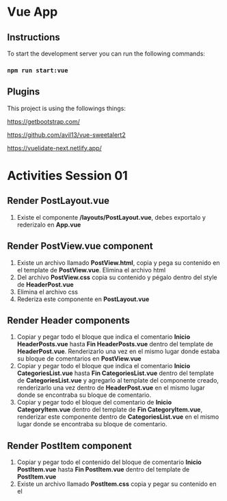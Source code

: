 # Vue App

## Instructions

To start the development server you can run the following commands:

### `npm run start:vue`

## Plugins

This project is using the followings things:

https://getbootstrap.com/

https://github.com/avil13/vue-sweetalert2

https://vuelidate-next.netlify.app/

# Activities Session 01

## Render PostLayout.vue

1. Existe el componente **/layouts/PostLayout.vue**, debes exportalo y rederizalo en **App.vue**

## Render PostView.vue component

1. Existe un archivo llamado **PostView.html**, copia y pega su contenido en el template de **PostView.vue**. Elimina el archivo html
2. Del archivo **PostView.css** copia su contenido y pégalo dentro del style de **HeaderPost.vue**
3. Elimina el archivo css
4. Rederiza este componente en **PostLayout.vue**

## Render Header components

1. Copiar y pegar todo el bloque que indica el comentario **Inicio HeaderPosts.vue** hasta **Fin HeaderPosts.vue** dentro del template de **HeaderPost.vue**. Renderizarlo una vez en el mismo lugar donde estaba su bloque de comentarios en **PostView.vue**
2. Copiar y pegar todo el bloque que indica el comentario **Inicio CategoriesList.vue** hasta **Fin CategoriesList.vue** dentro del template de **CategoriesList.vue** y agregarlo al template del componente creado, renderizarlo una vez dentro de **HeaderPost.vue** en el mismo lugar donde se encontraba su bloque de comentario.
3. Copiar y pegar todo el bloque del comentario de **Inicio CategoryItem.vue** dentro del template de **Fin CategoryItem.vue**, renderizar este componente dentro de **CategoriesList.vue** en el mismo lugar donde se encontraba su bloque de comentario.

## Render PostItem component

1. Copiar y pegar todo el contenido del bloque de comentario **Inicio PostItem.vue** hasta **Fin PostItem.vue** dentro del template de **PostItem.vue**
2. Existe un archivo llamado **PostItem.css** copia y pegar su contenido en el **<style>** del componente creado en el punto anterior.
3. Renderizarlo una vez en el mismo lugar donde se encontraba su bloque de código.
# Activities Session 02

**Nota:** En estas actividades encontrarás archivos nuevos (**PostForm.vue**, **PostDetailView.vue**, **CommentItem.vue**, **NewComment.vue** y **CommentList.vue**), copia todo su contenido en tu proyecto (revisa que lo copies en el mismo path) y realiza la actividad indicada.

## Add created hook

1. Añade el hook **created()** en los componentes que indica

## Add unmounted hook

1. Añade el hook **unmounted()** en el componente que indica

## Render components

1. Renderiza el componente que indica cada comentario

## Add v-for directive

1. Añade la directiva **v-for** en cada componente que indican los comentarios
2. Has uso del key
# Activities Session 03

## Create computed properties

1. **PostView**: Añade un **v-if** usando una propiedad computada (creala) en el **alert-warning** para mostrarlo cuando el array este vacio.
2. **CommentList**: Añade un **v-show** usando una propiedad computada (creala) en el **alert-warning** para mostrarlo cuando el array este vacio y añade otro **v-show** en el **<CommentItem>** para mostrarlo cuando no sea vacio

## Adding click events

1. **NewComment**: Añade un evento click  en el **botón Add** y crea un método llamado **addComment()** que lo escuche
2. **PostItem**:
     - Añade un evento click en la etiqueta **div** que tiene las clases **card-img-overlay mt-3 ms-3 card-img** y crea un método llamado **goToPostDetail(id)** que reciba un id de parámetro
     - Añade un evento click en el elemento **i** que tiene las clases **fa-solid fa-pen pe-3** y crea un método llamado **editPost()**
     - Añade un evento click en el elemento **i**  que tiene las clases **fa-solid fa-trash** y crea un método llamado **deletePost()**
4. **CategoryItem**: Añade un evento click en el **button** y crea un método llamado **selectCategory(id)** que reciba un id de parámetro

## Adding data binding

1. **CategoryItem**: Has uso de **Class binding** en el elemento **button** para añadir de clase **active**, déjala por defecto en false por ahora.
2. **NewComment**: Has uso de **Class binding** en el elemento **input** para añadir de clase **is-invalid**, déjala por defecto en false por ahora.
3. **HeaderPost**: Crea una varibale que guarde el contenido del **h6** y otra para el **h1**, y has uso de **Text interpolation** para mostrar cada variable.
4. **PostForm**: Usa **Text interpolation** para mostrar la variable **action** en el **h5**, Nota: deja el string **"Post"** al final como estático.

## Render PostForm component

1. Renderiza **PostForm** al final del template de **HeaderPost**.
2. Al hacer click en el ícono del lápiz del HeaderPost component debe mostrarse el modal.
# Activities Session 04

**Nota:** En estas actividades encontrarás nuevos métodos o archivos que deberás copiar y pegar en tu rama (ejemplo: buildCategories() y los archivos store.js, router.js y NotFoundView.vue)

## Adding events and props

1. **CategoryItem**:
     - En el método **selectCategory()** has un emit llamado **selectCategory** que emita el id que recibe
     - Agrega una **prop** llamada **category**, que sea de tipo Objecto y requerida
     - Valida la class **active** del botón con la nueva prop **category.active**
     - En el event @click envia **category.id**
     - Has uso de **Text interpolation** para mostrar **category.name** en el botón.
  
2. **CategoriesList**:
     - Escucha el evento que emite **CategoryItem** component, crea un nuevo método que reciba el $event y has uso de map() de js para setear en true el atributo **active** de la categoria seleccionada e igualar el valor al array **categories**
     - Copia el método **buildCategories()** y mandala a llamar en el **created** hook
     - Enviale la prop category a **CategoryItem**
     - Valida que al hacer click en alguna categoria debe marcarla como seleccionada.
  
3. **CommentItem**:
     -  Define una prop llamada **comment**, tipo **String** y **requerida**
     -  Define una prop llamada **name**, tipo **String** y por default que tenga el valor de **'Anonymous'**
     -  Usa **Text interpolation** para mostrar las props en el template (en el **h5**  y **p**)

3. **CommentList**:
     -  1. Enviale la propiedad **comment** a **CommentItem**
      
4. **PostItem**:
     -  1. Define una **prop** llamada **post**, de tipo **objecto** y **requerida**
     -  2. Has uso de **Data binding** y **Text interpolation** para mostrar cada uno de los datos del post(post.image, post.title, post.comments.length, post.description, post.category.name)
      
5. **PostView**:
     -  1. Enviale la **prop** post a **PostItem**
     -  2. Valida que se muestren correctamente los posts.
       
## Reactivity API

1. Define una propiedad llamada **currentCategoryId** con valor por defecto = ""1"" en el archivo **/store/store.js** (has uso de Reactive API y exporta el store), en este atributo guardaremos el id de la categoria que este seleccionada.
2. Crea un método llamado **setCurrentCategory()** que reciba un nuevo valor para modificar el valor de la propiedad **currentCategoryId** en el archivo **/store/store.js**
3. Importa el **store.js** en **CategoryList.vue** e implementalo en **data()**
4. En el método **selectCategory(id)** manda a llamar **setCurrentCategory(id)** del store, para actualizar la categoria seleccionada en el state. Valida que al hacer clic en alguna categoria se actualice el valor del state.
5. Define una propiedad llamada **posts: []** en el store.
   
## Vue router

1. **router.js**:
     - Importa y usa el archivo **router.js** en el **main.ts**
     - Crea una ruta **"/home"** que muestre **PostView**, agregale el name **home**.
     - Define una ruta con el path: **"/"** que haga redirect a **home**
     - Crea una ruta **"/post-detail"** que muestre **PostDetail** agregale el name **post-detail** y reciba id como parámetro, define que esta ruta incluye **props**.
     - Crea un path que use **pathMatch** para mostrar el componente **/shared/views/NotFoundView.vue**

      **Nota**: Has uso de carga perezosa

3. **App.vue y PostLayout.vue**:
     - Has uso de **router-view** para mostrar las rutas creadas
     - Valida que funciones los path que acabas de crear

4. **PostItem.vue**: 
     - Importa el router en el archivo.
     - Agregar un router push en el método **goToPostDetail(id)** que haga un redirect al path **post-detail** y envia como parametro el **id** que recibe
     - Valida que funcione
     
5. **PostDetailView**:
     - Ha un redirect a la página anterior con un evento **click** en el elemento que tiene la clase **fa-chevron-left**
     - Define la prop **id**, la propiedad que se envia por la ruta. Debe ser **string**
     - Validar que funcione

